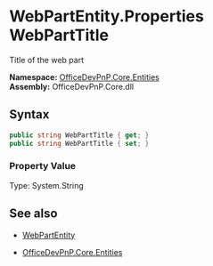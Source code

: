 # WebPartEntity.Properties WebPartTitle
Title of the web part  

**Namespace:** [OfficeDevPnP.Core.Entities](OfficeDevPnP.Core.Entities.md)  
**Assembly:** OfficeDevPnP.Core.dll  
## Syntax
```C#
public string WebPartTitle { get; }
public string WebPartTitle { set; }
```

### Property Value
Type: System.String  

## See also
- [WebPartEntity](WebPartEntity.md) 

- [OfficeDevPnP.Core.Entities](OfficeDevPnP.Core.Entities.md)
